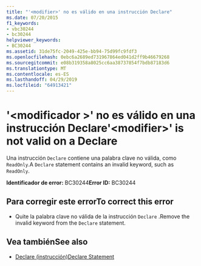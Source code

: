 ```yaml
---
title: "'<modifier>' no es válido en una instrucción Declare"
ms.date: 07/20/2015
f1_keywords:
- vbc30244
- bc30244
helpviewer_keywords:
- BC30244
ms.assetid: 31de75fc-2049-425e-bb94-75d99fc9fdf3
ms.openlocfilehash: 0ebc6a2689ed731967864ed041d2ff9b46679268
ms.sourcegitcommit: e08b319358a8025cc6aa38737854f7bdb87183d6
ms.translationtype: MT
ms.contentlocale: es-ES
ms.lasthandoff: 04/29/2019
ms.locfileid: "64913421"
---
```

# <a name="modifier-is-not-valid-on-a-declare"></a><span data-ttu-id="70176-102">'\<modificador >' no es válido en una instrucción Declare</span><span class="sxs-lookup"><span data-stu-id="70176-102">'\<modifier>' is not valid on a Declare</span></span>
<span data-ttu-id="70176-103">Una instrucción `Declare` contiene una palabra clave no válida, como `ReadOnly`.</span><span class="sxs-lookup"><span data-stu-id="70176-103">A `Declare` statement contains an invalid keyword, such as `ReadOnly`.</span></span>  
  
 <span data-ttu-id="70176-104">**Identificador de error:** BC30244</span><span class="sxs-lookup"><span data-stu-id="70176-104">**Error ID:** BC30244</span></span>  
  
## <a name="to-correct-this-error"></a><span data-ttu-id="70176-105">Para corregir este error</span><span class="sxs-lookup"><span data-stu-id="70176-105">To correct this error</span></span>  
  
- <span data-ttu-id="70176-106">Quite la palabra clave no válida de la instrucción `Declare` .</span><span class="sxs-lookup"><span data-stu-id="70176-106">Remove the invalid keyword from the `Declare` statement.</span></span>  
  
## <a name="see-also"></a><span data-ttu-id="70176-107">Vea también</span><span class="sxs-lookup"><span data-stu-id="70176-107">See also</span></span>

- [<span data-ttu-id="70176-108">Declare (instrucción)</span><span class="sxs-lookup"><span data-stu-id="70176-108">Declare Statement</span></span>](../../visual-basic/language-reference/statements/declare-statement.md)
